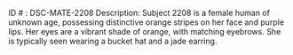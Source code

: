 ID # : DSC-MATE-2208
Description: Subject 2208 is a female human of unknown age, possessing distinctive orange stripes on her face and purple lips. Her eyes are a vibrant shade of orange, with matching eyebrows. She is typically seen wearing a bucket hat and a jade earring.